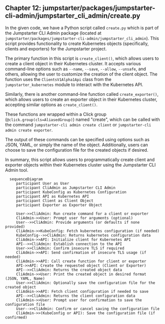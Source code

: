 ## Chapter 12: jumpstarter/packages/jumpstarter-cli-admin/jumpstarter_cli_admin/create.py

 In the given code, we have a Python script called `create.py` which is part of the Jumpstarter CLI Admin package (located at `jumpstarter/packages/jumpstarter-cli-admin/jumpstarter_cli_admin`). This script provides functionality to create Kubernetes objects (specifically, clients and exporters) for the Jumpstarter project.

   The primary function in this script is `create_client()`, which allows users to create a client object in their Kubernetes cluster. It accepts various command-line options such as `--name`, `--save`, `--allow`, `--unsafe`, and others, allowing the user to customize the creation of the client object. The function uses the `ClientsV1Alpha1Api` class from the `jumpstarter_kubernetes` module to interact with the Kubernetes API.

   Similarly, there is another command-line function called `create_exporter()`, which allows users to create an exporter object in their Kubernetes cluster, accepting similar options as `create_client()`.

   These functions are wrapped within a Click group (`@click.group(cls=AliasedGroup)`) named "create", which can be called with the command `jumpstarter-cli admin create client` or `jumpstarter-cli admin create exporter`.

   The output of these commands can be specified using options such as JSON, YAML, or simply the name of the object. Additionally, users can choose to save the configuration file for the created objects if desired.

   In summary, this script allows users to programmatically create client and exporter objects within their Kubernetes cluster using the Jumpstarter CLI Admin tool.

 ```mermaid
   sequenceDiagram
      participant User as User
      participant CliAdmin as Jumpstarter CLI Admin
      participant KubeConfig as Kubernetes Configuration
      participant API as Kubernetes API
      participant Client as Client Object
      participant Exporter as Exporter Object

      User->>CliAdmin: Run create command for a client or exporter
      CliAdmin->>User: Prompt user for arguments (optional)
      User-->>CliAdmin: Provide arguments (or defaults if none provided)
      CliAdmin->>KubeConfig: Fetch kubernetes configuration (if needed)
      KubeConfig-->>CliAdmin: Returns kubernetes configuration data
      CliAdmin->>API: Initialize client for Kubernetes API
      API-->>CliAdmin: Establish connection to the API
      User->>CliAdmin: Confirm insecure TLS if required
      CliAdmin->>API: Send confirmation of insecure TLS usage (if needed)
      CliAdmin->>API: Call create function for client or exporter
      API->>API: Create the requested object (Client or Exporter)
      API-->>CliAdmin: Returns the created object data
      CliAdmin->>User: Print the created object in desired format (JSON, YAML, Name)
      User->>CliAdmin: Optionally save the configuration file for the created object
      CliAdmin->>API: Fetch client configuration if needed to save
      API-->>CliAdmin: Returns the client configuration data
      CliAdmin->>User: Prompt user for confirmation to save the configuration file
      User-->>CliAdmin: Confirm or cancel saving the configuration file
      CliAdmin->>(KubeConfig or API): Save the configuration file (if confirmed)
   ```